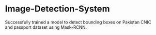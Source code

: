 # Image-Detection-System
Successfully trained a model to detect bounding boxes on Pakistan CNIC and passport dataset using Mask-RCNN.
